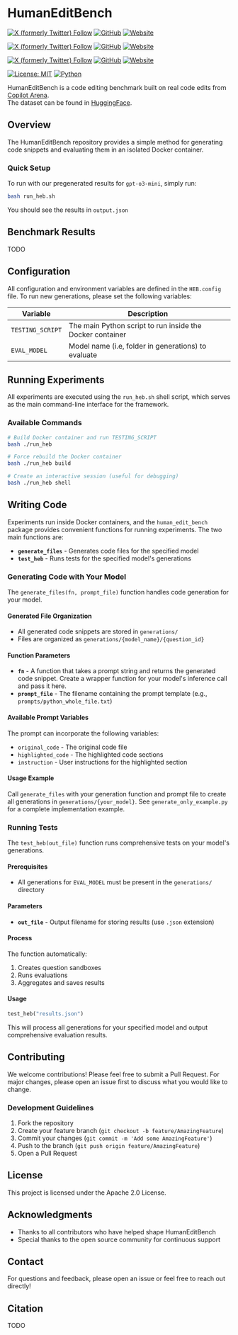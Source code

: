 # HumanEditBench

[![X (formerly Twitter) Follow](https://img.shields.io/twitter/follow/iamwaynechi?style=flat-square&logo=x&label=Wayne%20Chi)](https://twitter.com/iamwaynechi)
[![GitHub](https://img.shields.io/badge/waynchi-181717?style=flat-square&logo=github&logoColor=white)](https://github.com/waynchi)
[![Website](https://img.shields.io/badge/waynechi.com-4285F4?style=flat-square&logo=google-chrome&logoColor=white)](https://www.waynechi.com/)

[![X (formerly Twitter) Follow](https://img.shields.io/twitter/follow/valeriechen_?style=flat-square&logo=x&label=Valerie%20Chen)](https://twitter.com/valeriechen_)
[![GitHub](https://img.shields.io/badge/valeriechen-181717?style=flat-square&logo=github&logoColor=white)](https://github.com/valeriechen)
[![Website](https://img.shields.io/badge/valeriechen.github.io-4285F4?style=flat-square&logo=google-chrome&logoColor=white)](https://valeriechen.github.io/)

[![X (formerly Twitter) Follow](https://img.shields.io/twitter/follow/RyanShar01?style=flat-square&logo=x&label=Ryan%20Shar)](https://twitter.com/RyanShar01)
[![GitHub](https://img.shields.io/badge/rShar01-181717?style=flat-square&logo=github&logoColor=white)](https://github.com/rShar01)
[![Website](https://img.shields.io/badge/rShar01.github.io-4285F4?style=flat-square&logo=google-chrome&logoColor=white)](https://rShar01.github.io/)

[![License: MIT](https://img.shields.io/badge/License-MIT-yellow.svg)](https://opensource.org/licenses/MIT)
[![Python](https://img.shields.io/badge/python-3.8+-blue.svg)](https://www.python.org/downloads/)

HumanEditBench is a code editing benchmark built on real code edits from [Copilot Arena](https://github.com/lmarena/copilot-arena).  
The dataset can be found in [HuggingFace](https://huggingface.co/datasets/copilot-arena/EditBench).

## Overview

The HumanEditBench repository provides a simple method for generating code snippets and evaluating them in an isolated Docker container. 

### Quick Setup

To run with our pregenerated results for `gpt-o3-mini`, simply run:

```bash
bash run_heb.sh
```

You should see the results in `output.json`

## Benchmark Results

TODO

## Configuration

All configuration and environment variables are defined in the `HEB.config` file. 
To run new generations, please set the following variables:

| Variable | Description |
|----------|-------------|
| `TESTING_SCRIPT` | The main Python script to run inside the Docker container |
| `EVAL_MODEL` | Model name (i.e, folder in generations) to evaluate |

## Running Experiments

All experiments are executed using the `run_heb.sh` shell script, which serves as the main command-line interface for the framework.

### Available Commands

```bash
# Build Docker container and run TESTING_SCRIPT
bash ./run_heb

# Force rebuild the Docker container
bash ./run_heb build

# Create an interactive session (useful for debugging)
bash ./run_heb shell
```

## Writing Code

Experiments run inside Docker containers, and the `human_edit_bench` package provides convenient functions for running experiments. The two main functions are:

- **`generate_files`** - Generates code files for the specified model
- **`test_heb`** - Runs tests for the specified model's generations

### Generating Code with Your Model

The `generate_files(fn, prompt_file)` function handles code generation for your model.

#### Generated File Organization
- All generated code snippets are stored in `generations/`
- Files are organized as `generations/{model_name}/{question_id}`

#### Function Parameters
- **`fn`** - A function that takes a prompt string and returns the generated code snippet. Create a wrapper function for your model's inference call and pass it here.
- **`prompt_file`** - The filename containing the prompt template (e.g., `prompts/python_whole_file.txt`)

#### Available Prompt Variables
The prompt can incorporate the following variables:
- `original_code` - The original code file
- `highlighted_code` - The highlighted code sections
- `instruction` - User instructions for the highlighted section

#### Usage Example
Call `generate_files` with your generation function and prompt file to create all generations in `generations/{your_model}`. See `generate_only_example.py` for a complete implementation example.

### Running Tests

The `test_heb(out_file)` function runs comprehensive tests on your model's generations.

#### Prerequisites
- All generations for `EVAL_MODEL` must be present in the `generations/` directory

#### Parameters
- **`out_file`** - Output filename for storing results (use `.json` extension)

#### Process
The function automatically:
1. Creates question sandboxes
2. Runs evaluations
3. Aggregates and saves results

#### Usage
```python
test_heb("results.json")
```

This will process all generations for your specified model and output comprehensive evaluation results.


## Contributing

We welcome contributions! Please feel free to submit a Pull Request. For major changes, please open an issue first to discuss what you would like to change.

### Development Guidelines
1. Fork the repository
2. Create your feature branch (`git checkout -b feature/AmazingFeature`)
3. Commit your changes (`git commit -m 'Add some AmazingFeature'`)
4. Push to the branch (`git push origin feature/AmazingFeature`)
5. Open a Pull Request

## License

This project is licensed under the Apache 2.0 License.

## Acknowledgments

- Thanks to all contributors who have helped shape HumanEditBench
- Special thanks to the open source community for continuous support

## Contact

For questions and feedback, please open an issue or feel free to reach out directly!

## Citation

TODO